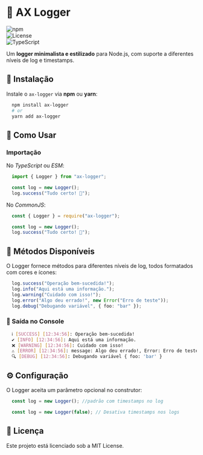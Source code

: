 # 📜 AX Logger  

![npm](https://img.shields.io/npm/v/ax-logger?style=flat-square)  
![License](https://img.shields.io/github/license/GuiCezaF/ax-logger?style=flat-square)  
![TypeScript](https://img.shields.io/badge/TypeScript-✔-blue?style=flat-square)

Um **logger minimalista e estilizado** para Node.js, com suporte a diferentes níveis de log e timestamps.

## 🚀 Instalação  

Instale o `ax-logger` via **npm** ou **yarn**:

```sh
  npm install ax-logger
  # or
  yarn add ax-logger
```

## 📌 Como Usar

### Importação

No *TypeScript* ou *ESM*:

```ts
  import { Logger } from "ax-logger";

  const log = new Logger();
  log.success("Tudo certo! 🚀");
```

No *CommonJS*:

```js
  const { Logger } = require("ax-logger");

  const log = new Logger();
  log.success("Tudo certo! 🚀");
```

## 📝 Métodos Disponíveis

O Logger fornece métodos para diferentes níveis de log, todos formatados com cores e ícones:

```ts
  log.success("Operação bem-sucedida!");
  log.info("Aqui está uma informação.");
  log.warning("Cuidado com isso!");
  log.error("Algo deu errado!", new Error("Erro de teste"));
  log.debug("Debugando variável", { foo: "bar" });
```

### 📌 Saída no Console

```bash
  ℹ️ [SUCCESS] [12:34:56]: Operação bem-sucedida!
  ✔️ [INFO] [12:34:56]: Aqui está uma informação.
  ❌ [WARNING] [12:34:56]: Cuidado com isso!
  ⚠️ [ERROR] [12:34:56]: message: Algo deu errado!, Error: Erro de teste
  🔍 [DEBUG] [12:34:56]: Debugando variável { foo: 'bar' }
```

## ⚙ Configuração

O Logger aceita um parâmetro opcional no construtor:

```ts
  const log = new Logger(); //padrão com timestamps no log

  const log = new Logger(false); // Desativa timestamps nos logs
```

## 📜 Licença

Este projeto está licenciado sob a MIT License.

